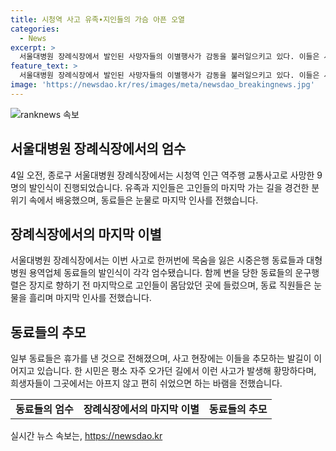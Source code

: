 ```yaml
---
title: 시청역 사고 유족∙지인들의 가슴 아픈 오열
categories:
  - News
excerpt: >
  서울대병원 장례식장에서 발인된 사망자들의 이별행사가 감동을 불러일으키고 있다. 이들은 사고 당일 함께 저녁을 먹고 나온 동료로써, 슬픔과 안타까움이 크다. 휴가를 내거나 눈물을 흘리며 마지막 배웅을 하는 동료들의 모습은 가슴 아프고 안타까울 뿐이다. 사망자들을 추모하는 발인식은 많은 이들의 참여로 치러졌으며, 이들을 추모하는 사람들의 발길이 계속되고 있다.
feature_text: >
  서울대병원 장례식장에서 발인된 사망자들의 이별행사가 감동을 불러일으키고 있다. 이들은 사고 당일 함께 저녁을 먹고 나온 동료로써, 슬픔과 안타까움이 크다. 휴가를 내거나 눈물을 흘리며 마지막 배웅을 하는 동료들의 모습은 가슴 아프고 안타까울 뿐이다. 사망자들을 추모하는 발인식은 많은 이들의 참여로 치러졌으며, 이들을 추모하는 사람들의 발길이 계속되고 있다.
image: 'https://newsdao.kr/res/images/meta/newsdao_breakingnews.jpg'
---
```


<p><img src="https://newsdao.kr/res/images/meta/newsdao_breakingnews.jpg" alt="ranknews 속보" /></p>

<h2 data-ke-size="size26">서울대병원 장례식장에서의 엄수</h2>

<p data-ke-size="size16">4일 오전, 종로구 서울대병원 장례식장에서는 시청역 인근 역주행 교통사고로 사망한 9명의 발인식이 진행되었습니다. 유족과 지인들은 고인들의 마지막 가는 길을 경건한 분위기 속에서 배웅했으며, 동료들은 눈물로 마지막 인사를 전했습니다.</p>

<h2 data-ke-size="size26">장례식장에서의 마지막 이별</h2>

<p data-ke-size="size16">서울대병원 장례식장에서는 이번 사고로 한꺼번에 목숨을 잃은 시중은행 동료들과 대형병원 용역업체 동료들의 발인식이 각각 엄수됐습니다. 함께 변을 당한 동료들의 운구행렬은 장지로 향하기 전 마지막으로 고인들이 몸담았던 곳에 들렀으며, 동료 직원들은 눈물을 흘리며 마지막 인사를 전했습니다.</p>

<h2 data-ke-size="size26">동료들의 추모</h2>

<p data-ke-size="size16">일부 동료들은 휴가를 낸 것으로 전해졌으며, 사고 현장에는 이들을 추모하는 발길이 이어지고 있습니다. 한 시민은 평소 자주 오가던 길에서 이런 사고가 발생해 황망하다며, 희생자들이 그곳에서는 아프지 않고 편히 쉬었으면 하는 바램을 전했습니다.</p>

<table>
  <tr>
    <td style="text-align: center; height: 17px;"><b>동료들의 엄수</b></td>
    <td style="text-align: center; height: 17px;"><b>장례식장에서의 마지막 이별</b></td>
    <td style="text-align: center; height: 17px;"><b>동료들의 추모</b></td>
  </tr>
</table>
실시간 뉴스 속보는, <a href="https://newsdao.kr" rel="dofollow">https://newsdao.kr</a>


